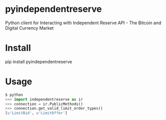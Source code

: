 # pyindependentreserve
Python client for Interacting with Independent Reserve API - The Bitcoin and Digital Currency Market

# Install 
pip install pyindependentreserve

# Usage
```python
$ python
>>> import independentreserve as ir
>>> connection = ir.PublicMethods()
>>> connection.get_valid_limit_order_types()
[u'LimitBid', u'LimitOffer'] 
```
